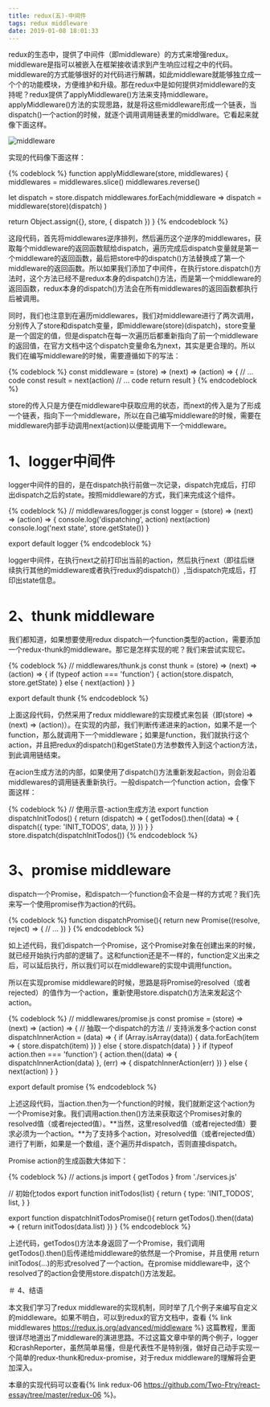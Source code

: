 ```yaml
---
title: redux(五)-中间件
tags: redux middleware
date: 2019-01-08 18:01:33
---
```


redux的生态中，提供了中间件（即middleware）的方式来增强redux。middleware是指可以被嵌入在框架接收请求到产生响应过程之中的代码。middleware的方式能够很好的对代码进行解耦，如此middleware就能够独立成一个个的功能模块，方便维护和升级。那在redux中是如何提供对middleware的支持呢？redux提供了applyMiddleware()方法来支持middleware。applyMiddleware()方法的实现思路，就是将这些middleware形成一个链表，当dispatch()一个action的时候，就逐个调用调用链表里的middlware。它看起来就像下面这样。

![middleware](redux-middleware.png)

实现的代码像下面这样：

{% codeblock %}
function applyMiddleware(store, middlewares) {
  middlewares = middlewares.slice()
  middlewares.reverse()

  let dispatch = store.dispatch
  middlewares.forEach(middleware =>
    dispatch = middleware(store)(dispatch)
  )

  return Object.assign({}, store, { dispatch })
}
{% endcodeblock %}

这段代码，首先将middlewares逆序排列，然后遍历这个逆序的middlewares，获取每个middleware的返回函数赋给dispatch，遍历完成后dispatch变量就是第一个middleware的返回函数，最后把store中的dispatch()方法替换成了第一个middleware的返回函数。所以如果我们添加了中间件，在执行store.dispatch()方法时，这个方法已经不是redux本身的dispatch()方法，而是第一个middleware的返回函数，redux本身的dispatch()方法会在所有middlewares的返回函数都执行后被调用。

同时，我们也注意到在遍历middlewares，我们对middleware进行了两次调用，分别传入了store和dispatch变量，即middleware(store)(dispatch)，store变量是一个固定的值，但是dispatch在每一次遍历后都重新指向了前一个middleware的返回值，在官方文档中这个dispatch变量命名为next，其实是更合理的。所以我们在编写middleware的时候，需要遵循如下的写法：

{% codeblock %}
const middleware = (store) => (next) => (action) => {
    // ... code
    const result = next(action)
    // ... code
    return result
}
{% endcodeblock %}

store的传入只是方便在middleware中获取应用的状态，而next的传入是为了形成一个链表，指向下一个middleware，所以在自己编写middleware的时候，需要在middleware内部手动调用next(action)以便能调用下一个middleware。

# 1、logger中间件

logger中间件的目的，是在dispatch执行前做一次记录，dispatch完成后，打印出dispatch之后的state。按照middleware的方式，我们来完成这个组件。

{% codeblock %}
// middlewares/logger.js
const logger = (store) => (next) => (action) => {
    console.log('dispatching', action)
    next(action)
    console.log('next state', store.getState())
}

export default logger
{% endcodeblock %}

logger中间件，在执行next之前打印出当前的action，然后执行next（即往后继续执行其他的middleware或者执行redux的dispatch()）,当dispatch完成后，打印出state信息。

# 2、thunk middleware

我们都知道，如果想要使用redux dispatch一个function类型的action，需要添加一个redux-thunk的middleware。那它是怎样实现的呢？我们来尝试实现它。

{% codeblock %}
// middlewares/thunk.js
const thunk = (store) => (next) => (action) => {
    if (typeof action === 'function') {
        action(store.dispatch, store.getState)
    } else {
        next(action)
    }
}

export default thunk
{% endcodeblock %}

上面这段代码，仍然采用了redux middleware的实现模式来包装（即(store) => (next) => (action)）。在实现的内部，我们判断传递进来的action，如果不是一个function，那么就调用下一个middleware；如果是function，我们就执行这个action，并且把redux的dispatch()和getState()方法参数传入到这个action方法，到此调用链结束。

在acion生成方法的内部，如果使用了dispatch()方法重新发起action，则会沿着middlewares的调用链表重新执行。一般dispatch一个function action，会像下面这样：

{% codeblock %}
// 使用示意-action生成方法
export function dispatchInitTodos() {
  return (dispatch) => {
    getTodos().then((data) => {
      dispatch({
        type: 'INIT_TODOS',
        data,
      })
    })
  }
}
store.dispatch(dispatchInitTodos())
{% endcodeblock %}

# 3、promise middleware

dispatch一个Promise，和dispatch一个function会不会是一样的方式呢？我们先来写一个使用promise作为action的代码。

{% codeblock %}
function dispatchPromise(){
  return  new Promise((resolve, reject) => {
    // ...
  })
}
{% endcodeblock %}

如上述代码，我们dispatch一个Promise，这个Promise对象在创建出来的时候，就已经开始执行内部的逻辑了。这和function还是不一样的，function定义出来之后，可以延后执行，所以我们可以在middleware的实现中调用function。

所以在实现promise middleware的时候，思路是将Promise的resolved（或者rejected）的值作为一个action，重新使用store.dispatch()方法来发起这个action。

{% codeblock %}
// middlewares/promise.js
const promise = (store) => (next) => (action) => {
    // 抽取一个dispatch的方法
    // 支持派发多个action
    const dispatchInnerAction = (data) => {
        if (Array.isArray(data)) {
            data.forEach(item => {
                store.dispatch(item)
            })
        } else {
            store.dispatch(data)
        }
    }
    if (typeof action.then === 'function') {
        action.then((data) => {
            dispatchInnerAction(data)
        }, (err) => {
            dispatchInnerAction(err)
        })
    } else {
        next(action)
    }
}

export default promise
{% endcodeblock %}

上述这段代码，当action.then为一个function的时候，我们就断定这个action为一个Promise对象。我们调用action.then()方法来获取这个Promises对象的resolved值（或者rejected值）。**当然，这里resolved值（或者rejected值）要求必须为一个action。**为了支持多个action，对resolved值（或者rejected值）进行了判断，如果是一个数组，逐个遍历并dispatch，否则直接dispatch。

Promise action的生成函数大体如下：

{% codeblock %}
// actions.js
import { getTodos } from './services.js'

// 初始化todos
export function initTodos(list) {
  return {
    type: 'INIT_TODOS',
    list,
  }
}

export function dispatchInitTodosPromise(){
  return  getTodos().then((data) => {
    return initTodos(data.list)
  })
}
{% endcodeblock %}

上述代码，getTodos()方法本身返回了一个Promise，我们调用getTodos().then()后传递给middleware的依然是一个Promise，并且使用 return initTodos(...)的形式resolved了一个action。在promise middleware中，这个resolved了的action会使用store.dispatch()方法发起。

＃ 4、结语

本文我们学习了redux middleware的实现机制，同时举了几个例子来编写自定义的middleware。如果不明白，可以到redux的官方文档中，查看 {% link middlewares https://redux.js.org/advanced/middleware %} 这篇教程，里面很详尽地道出了middleware的演进思路。不过这篇文章中举的两个例子，logger和crashReporter，虽然简单易懂，但是代表性不是特别强，做好自己动手实现一个简单的redux-thunk和redux-promise，对于redux middleware的理解将会更加深入。

本章的实现代码可以查看{% link redux-06 https://github.com/Two-Ftry/react-essay/tree/master/redux-06 %}。